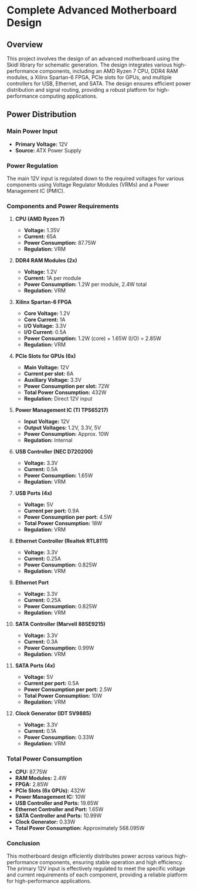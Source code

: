 # Complete Advanced Motherboard Design

## Overview
This project involves the design of an advanced motherboard using the Skidl library for schematic generation. The design integrates various high-performance components, including an AMD Ryzen 7 CPU, DDR4 RAM modules, a Xilinx Spartan-6 FPGA, PCIe slots for GPUs, and multiple controllers for USB, Ethernet, and SATA. The design ensures efficient power distribution and signal routing, providing a robust platform for high-performance computing applications.

## Power Distribution

### Main Power Input
- **Primary Voltage:** 12V
- **Source:** ATX Power Supply

### Power Regulation
The main 12V input is regulated down to the required voltages for various components using Voltage Regulator Modules (VRMs) and a Power Management IC (PMIC).

### Components and Power Requirements

1. **CPU (AMD Ryzen 7)**
   - **Voltage:** 1.35V
   - **Current:** 65A
   - **Power Consumption:** 87.75W
   - **Regulation:** VRM

2. **DDR4 RAM Modules (2x)**
   - **Voltage:** 1.2V
   - **Current:** 1A per module
   - **Power Consumption:** 1.2W per module, 2.4W total
   - **Regulation:** VRM

3. **Xilinx Spartan-6 FPGA**
   - **Core Voltage:** 1.2V
   - **Core Current:** 1A
   - **I/O Voltage:** 3.3V
   - **I/O Current:** 0.5A
   - **Power Consumption:** 1.2W (core) + 1.65W (I/O) = 2.85W
   - **Regulation:** VRM

4. **PCIe Slots for GPUs (6x)**
   - **Main Voltage:** 12V
   - **Current per slot:** 6A
   - **Auxiliary Voltage:** 3.3V
   - **Power Consumption per slot:** 72W
   - **Total Power Consumption:** 432W
   - **Regulation:** Direct 12V input

5. **Power Management IC (TI TPS65217)**
   - **Input Voltage:** 12V
   - **Output Voltages:** 1.2V, 3.3V, 5V
   - **Power Consumption:** Approx. 10W
   - **Regulation:** Internal

6. **USB Controller (NEC D720200)**
   - **Voltage:** 3.3V
   - **Current:** 0.5A
   - **Power Consumption:** 1.65W
   - **Regulation:** VRM

7. **USB Ports (4x)**
   - **Voltage:** 5V
   - **Current per port:** 0.9A
   - **Power Consumption per port:** 4.5W
   - **Total Power Consumption:** 18W
   - **Regulation:** VRM

8. **Ethernet Controller (Realtek RTL8111)**
   - **Voltage:** 3.3V
   - **Current:** 0.25A
   - **Power Consumption:** 0.825W
   - **Regulation:** VRM

9. **Ethernet Port**
   - **Voltage:** 3.3V
   - **Current:** 0.25A
   - **Power Consumption:** 0.825W
   - **Regulation:** VRM

10. **SATA Controller (Marvell 88SE9215)**
    - **Voltage:** 3.3V
    - **Current:** 0.3A
    - **Power Consumption:** 0.99W
    - **Regulation:** VRM

11. **SATA Ports (4x)**
    - **Voltage:** 5V
    - **Current per port:** 0.5A
    - **Power Consumption per port:** 2.5W
    - **Total Power Consumption:** 10W
    - **Regulation:** VRM

12. **Clock Generator (IDT 5V9885)**
    - **Voltage:** 3.3V
    - **Current:** 0.1A
    - **Power Consumption:** 0.33W
    - **Regulation:** VRM

### Total Power Consumption
- **CPU:** 87.75W
- **RAM Modules:** 2.4W
- **FPGA:** 2.85W
- **PCIe Slots (6x GPUs):** 432W
- **Power Management IC:** 10W
- **USB Controller and Ports:** 19.65W
- **Ethernet Controller and Port:** 1.65W
- **SATA Controller and Ports:** 10.99W
- **Clock Generator:** 0.33W
- **Total Power Consumption:** Approximately 568.095W

### Conclusion
This motherboard design efficiently distributes power across various high-performance components, ensuring stable operation and high efficiency. The primary 12V input is effectively regulated to meet the specific voltage and current requirements of each component, providing a reliable platform for high-performance applications.